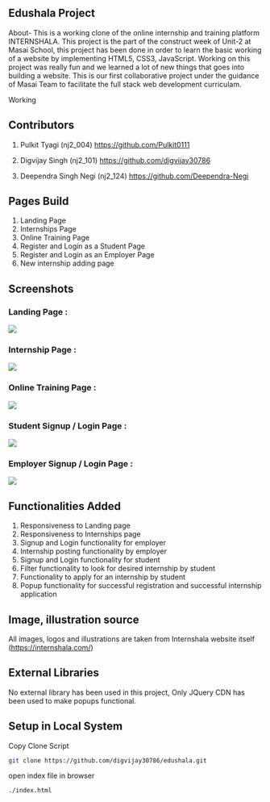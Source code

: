 ##  Edushala Project
About- This is a working clone of the online internship and training platform INTERNSHALA. This project is the part of the construct week of Unit-2 at Masai School, this project has been done in order to learn the basic working of a website by implementing HTML5, CSS3, JavaScript. Working on this project was really fun and we learned a lot of new things that goes into building a website. This is our first collaborative project under the guidance of Masai Team to facilitate the full stack web development curriculam.

Working
##  Contributors
1. Pulkit Tyagi (nj2_004)
    https://github.com/Pulkit0111

2. Digvijay Singh (nj2_101)
    https://github.com/digvijay30786

3. Deependra Singh Negi (nj2_124)
    https://github.com/Deependra-Negi

##  Pages Build
1. Landing Page
2. Internships Page
3. Online Training Page
4. Register and Login as a Student Page
5. Register and Login as an Employer Page
6. New internship adding page

## Screenshots

### Landing Page :
<img src="https://imgur.com/EY5S3kn.png"/>

### Internship Page :
<img src="https://imgur.com/0zwfqcr.png"/>

### Online Training Page :
<img src="https://imgur.com/AMyfYir.png"/>

### Student Signup / Login Page :
<img src="https://imgur.com/UlZzcGj.png"/>

###  Employer Signup / Login Page : 
<img src="https://imgur.com/LSd2zgE.png"/>

##  Functionalities Added
1. Responsiveness to Landing page 
2. Responsiveness to Internships page
3. Signup and Login functionality for   employer
4. Internship posting functionality by employer
5. Signup and Login functionality for student
7. Filter functionality to look for desired internship by student
8. Functionality to apply for an internship by student
9. Popup functionality for successful registration and successful internship application

## Image, illustration source
All images, logos and illustrations are taken from Internshala website itself (https://internshala.com/)

## External Libraries
No external library has been used in this project, Only JQuery CDN has been used to make popups functional.

## Setup in Local System

Copy Clone Script

```bash
git clone https://github.com/digvijay30786/edushala.git
```
open index file in browser

```bash
./index.html
```
